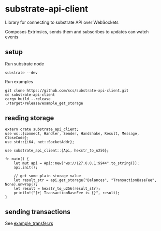 # substrate-api-client
Library for connecting to substrate API over WebSockets

Composes Extrinsics, sends them and subscribes to updates
can watch events

## setup

Run substrate node

    substrate --dev

Run examples

    git clone https://github.com/scs/substrate-api-client.git
    cd substrate-api-client 
    cargo build --release
    ./target/release/example_get_storage

## reading storage

    extern crate substrate_api_client;
    use ws::{connect, Handler, Sender, Handshake, Result, Message, CloseCode};
    use std::{i64, net::SocketAddr};

    use substrate_api_client::{Api, hexstr_to_u256};

    fn main() {
        let mut api = Api::new("ws://127.0.0.1:9944".to_string());
        api.init();

        // get some plain storage value
        let result_str = api.get_storage("Balances", "TransactionBaseFee", None).unwrap();
        let result = hexstr_to_u256(result_str);
        println!("[+] TransactionBaseFee is {}", result);
    }

## sending transactions
See [example_transfer.rs](./src/bin/example_transfer.rs)


